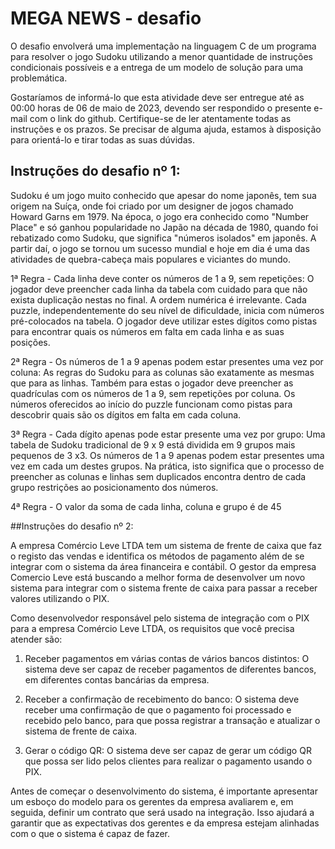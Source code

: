 # MEGA NEWS - desafio

O desafio envolverá uma implementação na linguagem C de um programa para resolver o jogo Sudoku utilizando a menor quantidade de instruções condicionais possíveis e a entrega de um modelo de solução para uma problemática.

Gostaríamos de informá-lo que esta atividade deve ser entregue até as 00:00 horas de 06 de maio de 2023, devendo ser respondido o presente e-mail com o link do github. Certifique-se de ler atentamente todas as instruções e os prazos. Se precisar de alguma ajuda, estamos à disposição para orientá-lo e tirar todas as suas dúvidas.


## Instruções do desafio nº 1:

Sudoku é um jogo muito conhecido que apesar do nome japonês, tem sua origem na Suíça, onde foi criado por um designer de jogos chamado Howard Garns em 1979. Na época, o jogo era conhecido como "Number Place" e só ganhou popularidade no Japão na década de 1980, quando foi rebatizado como Sudoku, que significa "números isolados" em japonês. A partir daí, o jogo se tornou um sucesso mundial e hoje em dia é uma das atividades de quebra-cabeça mais populares e viciantes do mundo.

1ª Regra - Cada linha deve conter os números de 1 a 9, sem repetições:
O jogador deve preencher cada linha da tabela com cuidado para que não exista duplicação nestas no final. A ordem numérica é irrelevante.
Cada puzzle, independentemente do seu nível de dificuldade, inicia com números pré-colocados na tabela. O jogador deve utilizar estes dígitos como pistas para encontrar quais os números em falta em cada linha e as suas posições.

2ª Regra - Os números de 1 a 9 apenas podem estar presentes uma vez por coluna:
As regras do Sudoku para as colunas são exatamente as mesmas que para as linhas. Também para estas o jogador deve preencher as quadrículas com os números de 1 a 9, sem repetições por coluna. Os números oferecidos ao início do puzzle funcionam como pistas para descobrir quais são os dígitos em falta em cada coluna.

3ª Regra - Cada dígito apenas pode estar presente uma vez por grupo:
Uma tabela de Sudoku tradicional de 9 x 9 está dividida em 9 grupos mais pequenos de 3 x3. Os números de 1 a 9 apenas podem estar presentes uma vez em cada um destes grupos.
Na prática, isto significa que o processo de preencher as colunas e linhas sem duplicados encontra dentro de cada grupo restrições ao posicionamento dos números.

4ª Regra - O valor da soma de cada linha, coluna e grupo é de 45



##Instruções do desafio nº 2:

A empresa Comércio Leve LTDA tem um sistema de frente de caixa que faz o registo das vendas e identifica os métodos de pagamento além de se integrar com o sistema da área financeira e contábil.
O gestor da empresa Comercio Leve está buscando a melhor forma de desenvolver um novo sistema para integrar com o sistema frente de caixa para passar a receber valores utilizando o PIX.  

Como desenvolvedor responsável pelo sistema de integração com o PIX para a empresa Comércio Leve LTDA, os requisitos que você precisa atender são:

1. Receber pagamentos em várias contas de vários bancos distintos: O sistema deve ser capaz de receber pagamentos de diferentes bancos, em diferentes contas bancárias da empresa.

2. Receber a confirmação de recebimento do banco: O sistema deve receber uma confirmação de que o pagamento foi processado e recebido pelo banco, para que possa registrar a transação e atualizar o sistema de frente de caixa.

3. Gerar o código QR: O sistema deve ser capaz de gerar um código QR que possa ser lido pelos clientes para realizar o pagamento usando o PIX.

Antes de começar o desenvolvimento do sistema, é importante apresentar um esboço do modelo para os gerentes da empresa avaliarem e, em seguida, definir um contrato que será usado na integração. Isso ajudará a garantir que as expectativas dos gerentes e da empresa estejam alinhadas com o que o sistema é capaz de fazer.
